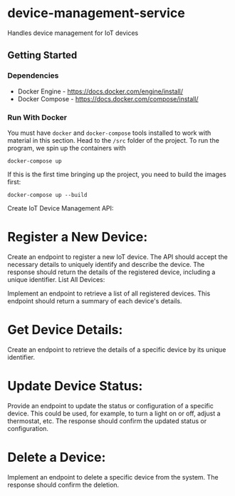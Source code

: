 # device-management-service
Handles device management for IoT devices

## Getting Started

### Dependencies
* Docker Engine - https://docs.docker.com/engine/install/
* Docker Compose - https://docs.docker.com/compose/install/


### Run With Docker
You must have ```docker``` and ```docker-compose``` tools installed to work with material in this section.
Head to the ```/src``` folder of the project.
To run the program, we spin up the containers with
```
docker-compose up
```
If this is the first time bringing up the project, you need to build the images first:
```
docker-compose up --build
```

Create IoT Device Management API:

# Register a New Device:

Create an endpoint to register a new IoT device. The API should accept the necessary details to uniquely identify and describe the device.
The response should return the details of the registered device, including a unique identifier.
List All Devices:

Implement an endpoint to retrieve a list of all registered devices. This endpoint should return a summary of each device's details.

# Get Device Details:

Create an endpoint to retrieve the details of a specific device by its unique identifier.

# Update Device Status:

Provide an endpoint to update the status or configuration of a specific device. This could be used, for example, to turn a light on or off, adjust a thermostat, etc.
The response should confirm the updated status or configuration.

# Delete a Device:

Implement an endpoint to delete a specific device from the system. The response should confirm the deletion.